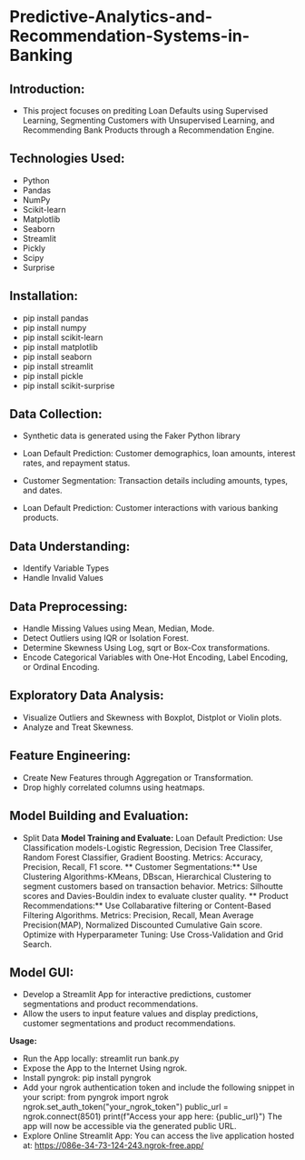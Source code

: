 # Predictive-Analytics-and-Recommendation-Systems-in-Banking

**Introduction:**
---------------------------------------------------------------------------------------------------------------------------------------------------------------------------------------------------------------------
* This project focuses on prediting Loan Defaults using Supervised Learning, Segmenting Customers with Unsupervised Learning, and Recommending Bank Products through a Recommendation Engine.

**Technologies Used:**
---------------------------------------------------------------------------------------------------------------------------------------------------------------------------------------------------------------------
* Python
* Pandas
* NumPy
* Scikit-learn
* Matplotlib
* Seaborn
* Streamlit
* Pickly
* Scipy
* Surprise

**Installation:**
---------------------------------------------------------------------------------------------------------------------------------------------------------------------------------------------------------------------
* pip install pandas
* pip install numpy
* pip install scikit-learn
* pip install matplotlib
* pip install seaborn
* pip install streamlit
* pip install pickle
* pip install scikit-surprise

**Data Collection:**
---------------------------------------------------------------------------------------------------------------------------------------------------------------------------------------------------------------------
* Synthetic data is generated using the Faker Python library

* Loan Default Prediction: Customer demographics, loan amounts, interest rates, and repayment status.
* Customer Segmentation: Transaction details including amounts, types, and dates.
* Loan Default Prediction: Customer interactions with various banking products.

**Data Understanding:**
---------------------------------------------------------------------------------------------------------------------------------------------------------------------------------------------------------------------
* Identify Variable Types
* Handle Invalid Values

**Data Preprocessing:**
---------------------------------------------------------------------------------------------------------------------------------------------------------------------------------------------------------------------
* Handle Missing Values using Mean, Median, Mode.
* Detect Outliers using IQR or Isolation Forest.
* Determine Skewness Using Log, sqrt or Box-Cox transformations.
* Encode Categorical Variables with One-Hot Encoding, Label Encoding, or Ordinal Encoding.

**Exploratory Data Analysis:**
---------------------------------------------------------------------------------------------------------------------------------------------------------------------------------------------------------------------
* Visualize Outliers and Skewness with Boxplot, Distplot or Violin plots.
* Analyze and Treat Skewness.

**Feature Engineering:**
---------------------------------------------------------------------------------------------------------------------------------------------------------------------------------------------------------------------
* Create New Features through Aggregation or Transformation.
* Drop highly correlated columns using heatmaps.

**Model Building and Evaluation:**
---------------------------------------------------------------------------------------------------------------------------------------------------------------------------------------------------------------------
* Split Data
**Model Training and Evaluate:** Loan Default Prediction: Use Classification models-Logistic Regression, Decision Tree Classifer, Random Forest Classifier, Gradient Boosting. Metrics: Accuracy, Precision, Recall, F1 score.
** Customer Segmentations:** Use Clustering Algorithms-KMeans, DBscan, Hierarchical Clustering to segment customers based on transaction behavior. Metrics: Silhoutte scores and Davies-Bouldin index to evaluate cluster quality.
** Product Recommendations:** Use Collabarative filtering or Content-Based Filtering Algorithms. Metrics: Precision, Recall, Mean Average Precision(MAP), Normalized Discounted Cumulative Gain score.
Optimize with Hyperparameter Tuning: Use Cross-Validation and Grid Search.

**Model GUI:**
---------------------------------------------------------------------------------------------------------------------------------------------------------------------------------------------------------------------
* Develop a Streamlit App for interactive predictions, customer segmentations and product recommendations.
* Allow the users to input feature values and display predictions, customer segmentations and product recommendations.


**Usage:**
* Run the App locally: streamlit run bank.py
* Expose the App to the Internet Using ngrok.
* Install pyngrok: pip install pyngrok
* Add your ngrok authentication token and include the following snippet in your script: from pyngrok import ngrok ngrok.set_auth_token("your_ngrok_token") public_url = ngrok.connect(8501) print(f"Access your app here: {public_url}") The app will now be accessible via the generated public URL.
* Explore Online Streamlit App: You can access the live application hosted at: https://086e-34-73-124-243.ngrok-free.app/ 
